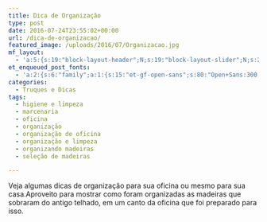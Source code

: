```yaml
---
title: Dica de Organização
type: post
date: 2016-07-24T23:55:02+00:00
url: /dica-de-organizacao/
featured_image: /uploads/2016/07/Organizacao.jpg
mf_layout:
  - 'a:5:{s:19:"block-layout-header";N;s:19:"block-layout-slider";N;s:22:"block-layout-structure";s:10:"full-width";s:25:"block-layout-left_sidebar";s:18:"users-page-sidebar";s:26:"block-layout-right_sidebar";s:18:"users-page-sidebar";}'
et_enqueued_post_fonts:
  - 'a:2:{s:6:"family";a:1:{s:15:"et-gf-open-sans";s:80:"Open+Sans:300,300italic,regular,italic,600,600italic,700,700italic,800,800italic";}s:6:"subset";a:2:{i:0;s:5:"latin";i:1;s:9:"latin-ext";}}'
categories:
  - Truques e Dicas
tags:
  - higiene e limpeza
  - marcenaria
  - oficina
  - organização
  - organização de oficina
  - organização e limpeza
  - organizando madeiras
  - seleção de madeiras

---
```

Veja algumas dicas de organização para sua oficina ou mesmo para sua casa.Aproveito para mostrar como foram organizadas as madeiras que sobraram do antigo telhado, em um canto da oficina que foi preparado para isso.